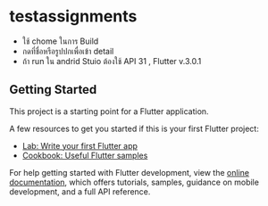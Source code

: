 # testassignments


- ใช้ chome ในการ Build 
- กดที่ชื่อหรือรูปปกเพื่อเข้า detail
- ถ้า run ใน andrid Stuio ต้องใช้ API 31 , Flutter v.3.0.1 

## Getting Started

This project is a starting point for a Flutter application.

A few resources to get you started if this is your first Flutter project:

- [Lab: Write your first Flutter app](https://docs.flutter.dev/get-started/codelab)
- [Cookbook: Useful Flutter samples](https://docs.flutter.dev/cookbook)

For help getting started with Flutter development, view the
[online documentation](https://docs.flutter.dev/), which offers tutorials,
samples, guidance on mobile development, and a full API reference.
